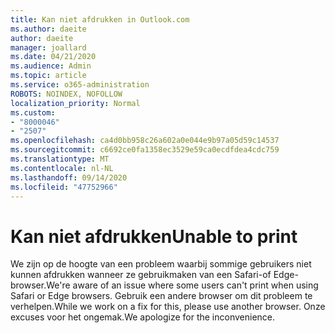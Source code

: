 ```yaml
---
title: Kan niet afdrukken in Outlook.com
ms.author: daeite
author: daeite
manager: joallard
ms.date: 04/21/2020
ms.audience: Admin
ms.topic: article
ms.service: o365-administration
ROBOTS: NOINDEX, NOFOLLOW
localization_priority: Normal
ms.custom:
- "8000046"
- "2507"
ms.openlocfilehash: ca4d0bb958c26a602a0e044e9b97a05d59c14537
ms.sourcegitcommit: c6692ce0fa1358ec3529e59ca0ecdfdea4cdc759
ms.translationtype: MT
ms.contentlocale: nl-NL
ms.lasthandoff: 09/14/2020
ms.locfileid: "47752966"
---
```

# <a name="unable-to-print"></a><span data-ttu-id="52c46-102">Kan niet afdrukken</span><span class="sxs-lookup"><span data-stu-id="52c46-102">Unable to print</span></span>

<span data-ttu-id="52c46-103">We zijn op de hoogte van een probleem waarbij sommige gebruikers niet kunnen afdrukken wanneer ze gebruikmaken van een Safari-of Edge-browser.</span><span class="sxs-lookup"><span data-stu-id="52c46-103">We're aware of an issue where some users can't print when using Safari or Edge browsers.</span></span> <span data-ttu-id="52c46-104">Gebruik een andere browser om dit probleem te verhelpen.</span><span class="sxs-lookup"><span data-stu-id="52c46-104">While we work on a fix for this, please use another browser.</span></span> <span data-ttu-id="52c46-105">Onze excuses voor het ongemak.</span><span class="sxs-lookup"><span data-stu-id="52c46-105">We apologize for the inconvenience.</span></span>
